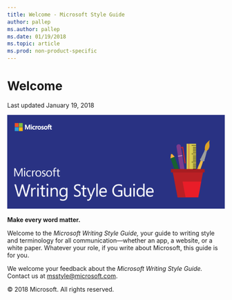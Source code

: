 ```yaml
---
title: Welcome - Microsoft Style Guide
author: pallep
ms.author: pallep
ms.date: 01/19/2018
ms.topic: article
ms.prod: non-product-specific
---
```


# Welcome

Last updated January 19, 2018

![](media/index/WritingStyleGuidebanner.png)

**Make every word matter.** 

Welcome to the *Microsoft Writing Style Guide,* your guide to writing
style and terminology for all communication—whether an app, a
website, or a white paper. Whatever your role, if you
write about Microsoft, this guide is for you. 

We welcome your feedback about the *Microsoft Writing Style Guide.* Contact us at <msstyle@microsoft.com>. 

&copy; 2018 Microsoft. All rights reserved.
